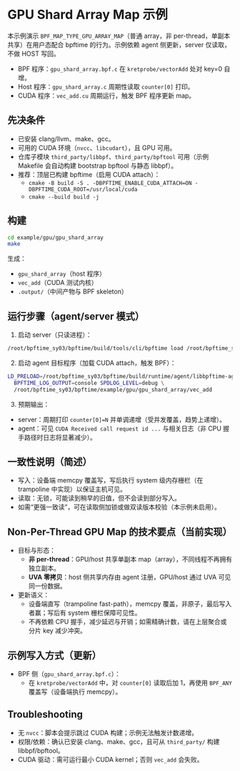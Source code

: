 # GPU Shard Array Map 示例

本示例演示 `BPF_MAP_TYPE_GPU_ARRAY_MAP`（普通 array，非 per-thread，单副本共享）在用户态配合 bpftime 的行为。示例依赖 agent 侧更新，server 仅读取，不做 HOST 写回。

- BPF 程序：`gpu_shard_array.bpf.c` 在 `kretprobe/vectorAdd` 处对 key=0 自增。
- Host 程序：`gpu_shard_array.c` 周期性读取 `counter[0]` 打印。
- CUDA 程序：`vec_add.cu` 周期运行，触发 BPF 程序更新 map。

## 先决条件
- 已安装 clang/llvm、make、gcc。
- 可用的 CUDA 环境（`nvcc`、`libcudart`），且 GPU 可用。
- 仓库子模块 `third_party/libbpf`、`third_party/bpftool` 可用（示例 Makefile 会自动构建 bootstrap bpftool 与静态 libbpf）。
- 推荐：顶层已构建 bpftime（启用 CUDA attach）：
  - `cmake -B build -S . -DBPFTIME_ENABLE_CUDA_ATTACH=ON -DBPFTIME_CUDA_ROOT=/usr/local/cuda`
  - `cmake --build build -j`

## 构建
```bash
cd example/gpu/gpu_shard_array
make
```
生成：
- `gpu_shard_array`（host 程序）
- `vec_add`（CUDA 测试内核）
- `.output/`（中间产物与 BPF skeleton）

## 运行步骤（agent/server 模式）
1) 启动 server（只读进程）：
```bash
/root/bpftime_sy03/bpftime/build/tools/cli/bpftime load /root/bpftime_sy03/bpftime/example/gpu/gpu_shard_array/gpu_shard_array
```
2) 启动 agent 目标程序（加载 CUDA attach，触发 BPF）：
```bash
LD_PRELOAD=/root/bpftime_sy03/bpftime/build/runtime/agent/libbpftime-agent.so \
  BPFTIME_LOG_OUTPUT=console SPDLOG_LEVEL=debug \
  /root/bpftime_sy03/bpftime/example/gpu/gpu_shard_array/vec_add
```
3) 预期输出：
- server：周期打印 `counter[0]=N` 并单调递增（受并发覆盖，趋势上递增）。
- agent：可见 `CUDA Received call request id ...` 与相关日志（非 CPU 握手路径时日志将显著减少）。



## 一致性说明（简述）
- 写入：设备端 memcpy 覆盖写，写后执行 system 级内存栅栏（在 trampoline 中实现）以保证主机可见。
- 读取：无锁，可能读到稍早的旧值，但不会读到部分写入。
- 如需“更强一致读”，可在读取侧加锁或做双读版本校验（本示例未启用）。

## Non-Per-Thread GPU Map 的技术要点（当前实现）
- 目标与形态：
  - **非 per-thread**：GPU/host 共享单副本 map（array），不同线程不再拥有独立副本。
  - **UVA 零拷贝**：host 侧共享内存由 agent 注册，GPU/host 通过 UVA 可见同一份数据。
- 更新语义：
  - 设备端直写（trampoline fast-path），memcpy 覆盖，非原子，最后写入者赢；写后有 system 栅栏保障可见性。
  - 不再依赖 CPU 握手，减少延迟与开销；如需精确计数，请在上层聚合或分片 key 减少冲突。

## 示例写入方式（更新）
- BPF 侧（`gpu_shard_array.bpf.c`）：
  - 在 `kretprobe/vectorAdd` 中，对 `counter[0]` 读取后加 1，再使用 `BPF_ANY` 覆盖写（设备端执行 memcpy）。

## Troubleshooting
- 无 `nvcc`：脚本会提示跳过 CUDA 构建；示例无法触发计数递增。
- 权限/依赖：确认已安装 clang、make、gcc，且可从 `third_party/` 构建 libbpf/bpftool。
- CUDA 驱动：需可运行最小 CUDA kernel；否则 `vec_add` 会失败。


